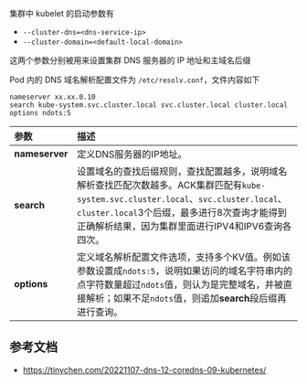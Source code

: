 集群中 kubelet 的启动参数有

- `--cluster-dns=<dns-service-ip>`
- `--cluster-domain=<default-local-domain>`

这两个参数分别被用来设置集群 DNS 服务器的 IP 地址和主域名后缀

Pod 内的 DNS 域名解析配置文件为 `/etc/resolv.conf`，文件内容如下

```plain
nameserver xx.xx.0.10
search kube-system.svc.cluster.local svc.cluster.local cluster.local
options ndots:5
```

| 参数           | 描述                                                         |
| :------------- | :----------------------------------------------------------- |
| **nameserver** | 定义DNS服务器的IP地址。                                      |
| **search**     | 设置域名的查找后缀规则，查找配置越多，说明域名解析查找匹配次数越多。ACK集群匹配有`kube-system.svc.cluster.local`、`svc.cluster.local`、`cluster.local`3个后缀，最多进行8次查询才能得到正确解析结果，因为集群里面进行IPV4和IPV6查询各四次。 |
| **options**    | 定义域名解析配置文件选项，支持多个KV值。例如该参数设置成`ndots:5`，说明如果访问的域名字符串内的点字符数量超过`ndots`值，则认为是完整域名，并被直接解析；如果不足`ndots`值，则追加**search**段后缀再进行查询。 |

## 参考文档

- <https://tinychen.com/20221107-dns-12-coredns-09-kubernetes/>